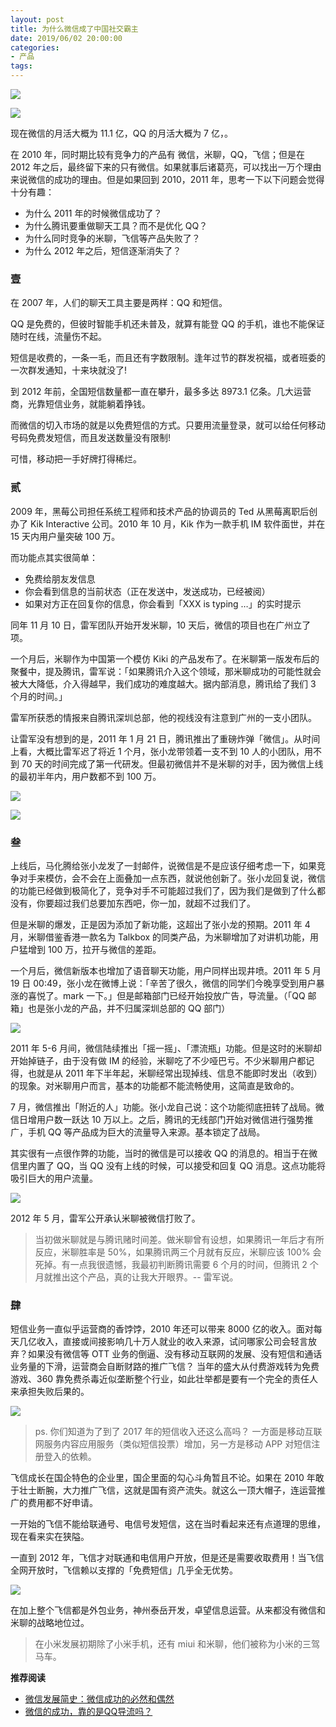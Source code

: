```yaml
---
layout: post
title: 为什么微信成了中国社交霸主
date: 2019/06/02 20:00:00
categories:
- 产品
tags:
---
```


![](http://pics.naaln.com/blog/2019-06-02-075755.jpg-basicBlog)

![](http://pics.naaln.com/blog/2019-06-02-075824.png-basicBlog)

现在微信的月活大概为 11.1 亿，QQ 的月活大概为 7 亿，。

在 2010 年，同时期比较有竞争力的产品有 微信，米聊，QQ，飞信；但是在 2012 年之后，最终留下来的只有微信。如果就事后诸葛亮，可以找出一万个理由来说微信的成功的理由。但是如果回到 2010，2011 年，思考一下以下问题会觉得十分有趣：

- 为什么 2011 年的时候微信成功了？
- 为什么腾讯要重做聊天工具？而不是优化 QQ？
- 为什么同时竞争的米聊，飞信等产品失败了？
- 为什么 2012 年之后，短信逐渐消失了？

### 壹

在 2007 年，人们的聊天工具主要是两样：QQ 和短信。

QQ 是免费的，但彼时智能手机还未普及，就算有能登 QQ 的手机，谁也不能保证随时在线，流量伤不起。

短信是收费的，一条一毛，而且还有字数限制。逢年过节的群发祝福，或者班委的一次群发通知，十来块就没了!

到 2012 年前，全国短信数量都一直在攀升，最多多达 8973.1 亿条。几大运营商，光靠短信业务，就能躺着挣钱。

而微信的切入市场的就是以免费短信的方式。只要用流量登录，就可以给任何移动号码免费发短信，而且发送数量没有限制!

可惜，移动把一手好牌打得稀烂。

### 贰

2009 年，黑莓公司担任系统工程师和技术产品的协调员的 Ted 从黑莓离职后创办了 Kik Interactive 公司。2010 年 10 月，Kik 作为一款手机 IM 软件面世，并在 15 天内用户量突破 100 万。

而功能点其实很简单：

- 免费给朋友发信息
- 你会看到信息的当前状态（正在发送中，发送成功，已经被阅）
- 如果对方正在回复你的信息，你会看到「XXX is typing …」的实时提示

同年 11 月 10 日，雷军团队开始开发米聊，10 天后，微信的项目也在广州立了项。

一个月后，米聊作为中国第一个模仿 Kiki 的产品发布了。在米聊第一版发布后的聚餐中，提及腾讯，雷军说：「如果腾讯介入这个领域，那米聊成功的可能性就会被大大降低，介入得越早，我们成功的难度越大。据内部消息，腾讯给了我们 3 个月的时间。」

雷军所获悉的情报来自腾讯深圳总部，他的视线没有注意到广州的一支小团队。

让雷军没有想到的是，2011 年 1 月 21 日，腾讯推出了重磅炸弹「微信」。从时间上看，大概比雷军迟了将近 1 个月，张小龙带领着一支不到 10 人的小团队，用不到 70 天的时间完成了第一代研发。但最初微信并不是米聊的对手，因为微信上线的最初半年内，用户数都不到 100 万。

![](http://pics.naaln.com/blog/2019-06-03-15595649023404.jpg-basicBlog)

![](http://pics.naaln.com/blog/2019-06-03-15595647987368.jpg-basicBlog)

### 叁

上线后，马化腾给张小龙发了一封邮件，说微信是不是应该仔细考虑一下，如果竞争对手来模仿，会不会在上面叠加一点东西，就说他创新了。张小龙回复说，微信的功能已经做到极简化了，竞争对手不可能超过我们了，因为我们是做到了什么都没有，你要超过我们总要加东西吧，你一加，就超不过我们了。

但是米聊的爆发，正是因为添加了新功能，这超出了张小龙的预期。2011 年 4 月，米聊借鉴香港一款名为 Talkbox 的同类产品，为米聊增加了对讲机功能，用户猛增到 100 万，拉开与微信的差距。

一个月后，微信新版本也增加了语音聊天功能，用户同样出现井喷。2011 年 5 月 19 日 00:49，张小龙在微博上说：「辛苦了很久，微信的同学们今晚享受到用户暴涨的喜悦了。mark 一下。」但是邮箱部门已经开始投放广告，导流量。（「QQ 邮箱」也是张小龙的产品，并不归属深圳总部的 QQ 部门）

![](http://pics.naaln.com/blog/2019-06-03-15595656647119.jpg-basicBlog)

2011 年 5-6 月间，微信陆续推出「摇一摇」、「漂流瓶」功能。但是这时的米聊却开始掉链子，由于没有做 IM 的经验，米聊吃了不少哑巴亏。不少米聊用户都记得，也就是从 2011 年下半年起，米聊经常出现掉线、信息不能即时发出（收到）的现象。对米聊用户而言，基本的功能都不能流畅使用，这简直是致命的。

7 月，微信推出「附近的人」功能。张小龙自己说：这个功能彻底扭转了战局。微信日增用户数一跃达 10 万以上。之后，腾讯的无线部门开始对微信进行强势推广，手机 QQ 等产品成为巨大的流量导入来源。基本锁定了战局。

其实很有一点很作弊的功能，当时的微信是可以接收 QQ 的消息的。相当于在微信里内置了 QQ，当 QQ 没有上线的时候，可以接受和回复 QQ 消息。这点功能将吸引巨大的用户流量。

![](http://pics.naaln.com/blog/2019-06-03-15595657365777.jpg-basicBlog)

2012 年 5 月，雷军公开承认米聊被微信打败了。

> 当初做米聊就是与腾讯赌时间差。做米聊曾有设想，如果腾讯一年后才有所反应，米聊胜率是 50%，如果腾讯两三个月就有反应，米聊应该 100% 会死掉。有一点我很遗憾，我最初判断腾讯需要 6 个月的时间，但腾讯 2 个月就推出这个产品，真的让我大开眼界。-- 雷军说。

### 肆

短信业务一直似乎运营商的香饽饽，2010 年还可以带来 8000 亿的收入。面对每天几亿收入，直接或间接影响几十万人就业的收入来源，试问哪家公司会轻言放弃？如果没有微信等 OTT 业务的倒逼、没有移动互联网的发展、没有短信和通话业务量的下滑，运营商会自断财路的推广飞信？ 当年的盛大从付费游戏转为免费游戏、360 靠免费杀毒近似垄断整个行业，如此壮举都是要有一个完全的责任人来承担失败后果的。

![](http://pics.naaln.com/blog/2019-06-03-15595663079774.jpg-basicBlog)

> ps. 你们知道为了到了 2017 年的短信收入还这么高吗？
> 一方面是移动互联网服务内容应用服务（类似短信投票）增加，另一方是移动 APP 对短信注册登入的依赖。

飞信成长在国企特色的企业里，国企里面的勾心斗角暂且不论。如果在 2010 年敢于壮士断腕，大力推广飞信，这就是国有资产流失。就这么一顶大帽子，连运营推广的费用都不好申请。

一开始的飞信不能给联通号、电信号发短信，这在当时看起来还有点道理的思维，现在看来实在狭隘。

一直到 2012 年，飞信才对联通和电信用户开放，但是还是需要收取费用！当飞信全网开放时，飞信赖以支撑的「免费短信」几乎全无优势。

![](http://pics.naaln.com/blog/2019-06-03-15595669927182.jpg-basicBlog)

在加上整个飞信都是外包业务，神州泰岳开发，卓望信息运营。从来都没有微信和米聊的战略地位过。

> 在小米发展初期除了小米手机，还有 miui 和米聊，他们被称为小米的三驾马车。

**推荐阅读**

- [微信发展简史：微信成功的必然和偶然](https://36kr.com/p/5135834)
- [微信的成功，靠的是QQ导流吗？](http://www.woshipm.com/operate/2008374.html)
